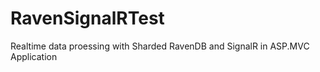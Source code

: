 RavenSignalRTest
================

Realtime data proessing with Sharded RavenDB and SignalR in ASP.MVC Application
